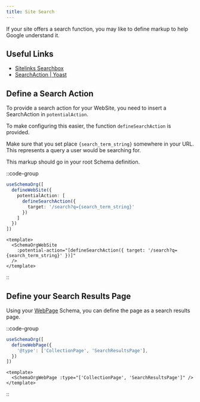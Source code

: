 ```yaml
---
title: Site Search
---
```


If your site offers a search function, you may like to define markup to help Google understand it.

## Useful Links

- [Sitelinks Searchbox](https://developers.google.com/search/docs/advanced/structured-data/sitelinks-searchbox)
- [SearchAction | Yoast](https://developer.yoast.com/features/schema/pieces/searchaction)

## Define a Search Action

To provide a search action for your WebSite, you need to insert a SearchAction in `potentialAction`.

To make configuring this easier, the function `defineSearchAction` is provided.

Make sure that you set place `{search_term_string}` somewhere in your URL.
This represents a query a user would be searching for.

This markup should go in your root Schema definition.

::code-group

```ts [Composition API]
useSchemaOrg([
  defineWebSite({
    potentialAction: [
      defineSearchAction({
        target: '/search?q={search_term_string}'
      })
    ]
  })
])
```

```vue [Component API]
<template>
  <SchemaOrgWebSite
    :potential-action="[defineSearchAction({ target: '/search?q={search_term_string}' })]"
  />
</template>
```
::

## Define your Search Results Page

Using your [WebPage](/schema-org/schema/webpage) Schema, you can define the page as a search results page.

::code-group

```ts [Composition API]
useSchemaOrg([
  defineWebPage({
    '@type': ['CollectionPage', 'SearchResultsPage'],
  })
])
```

```vue [Component API]
<template>
  <SchemaOrgWebPage :type="['CollectionPage', 'SearchResultsPage']" />
</template>
```
::
